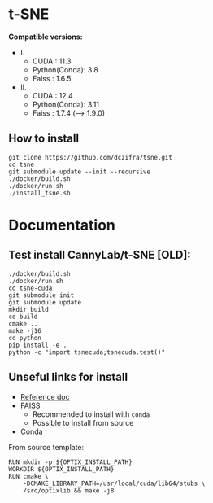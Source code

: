 # t-SNE

**Compatible versions:**
* I.
    * CUDA         : 11.3
    * Python(Conda): 3.8
    * Faiss        : 1.6.5
* II.
    * CUDA         : 12.4
    * Python(Conda): 3.11
    * Faiss        : 1.7.4 (--> 1.9.0)

## How to install
```
git clone https://github.com/dczifra/tsne.git
cd tsne
git submodule update --init --recursive
./docker/build.sh
./docker/run.sh
./install_tsne.sh
```



# Documentation

## Test install CannyLab/t-SNE [OLD]:
```
./docker/build.sh
./docker/run.sh
cd tsne-cuda
git submodule init
git submodule update
mkdir build
cd build
cmake ..
make -j16
cd python
pip install -e .
python -c "import tsnecuda;tsnecuda.test()"
```


## Unseful links for install
* [Reference doc](https://github.com/CannyLab/tsne-cuda/blob/main/INSTALL.md)
* [FAISS](https://github.com/facebookresearch/faiss/blob/main/INSTALL.md)
    * Recommended to install with `conda`
    * Possible to install from source
* [Conda](https://mjtdev.medium.com/how-to-conda-miniconda-anaconda-in-docker-in-2022-5579cafc44fd)

From source template:
```
RUN mkdir -p ${OPTIX_INSTALL_PATH}
WORKDIR ${OPTIX_INSTALL_PATH}
RUN cmake \
    -DCMAKE_LIBRARY_PATH=/usr/local/cuda/lib64/stubs \
    /src/optixlib && make -j8
```